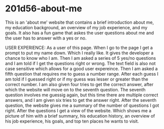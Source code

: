 # 201d56-about-me
This is an 'about me' website that contains a brief introduction about me, my education background, an overview of my job experience, and my goals.
It also has a fun game that askes the user questions about me and the user has to answer with a yes or no. 

USER EXPERIENCE:
As a user of this page. When I go to the page I get a prompt to put my name down. Which I really like. It gives the developer a chance to know who I am.
Then I am asked a series of 5 yes/no questions and I am told if I get the questions right or wrong.
The text field is also not case sensitive which allows for a good user expereince.
Then I am asked a fifth question that requires me to guess a number range.
After each guess I am told if I guessed right or if my guess was lesser or greater than the correct number. 
I am also given four tries to get the correct answer, after which the website will move on to the seventh question.
The seventh question involves me guessig again, but this time there are multiple correct answers, and I am given six tries to get the answer right.
After the seventh question, the website gives me a summary of the number of questions I got right.
After the questions I get a view of the website. Which shows me a picture of him with a brief summary, his education history,
an overview of his job experience, his goals, and top ten places he wants to visit.
